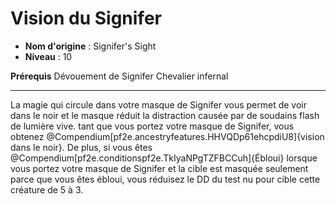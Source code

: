 # Vision du Signifer

 * **Nom d'origine** : Signifer's Sight
 * **Niveau** : 10


<p><span><strong>Prérequis</strong> Dévouement de Signifer Chevalier infernal <br></span></p>
<hr>
<p>La magie qui circule dans votre masque de Signifer vous permet de voir dans le noir  et le masque réduit la distraction causée par de soudains flash de lumière vive. tant que vous portez votre masque de Signifer, vous obtenez @Compendium[pf2e.ancestryfeatures.HHVQDp61ehcpdiU8]{vision dans le noir}. De plus, si vous êtes @Compendium[pf2e.conditionspf2e.TkIyaNPgTZFBCCuh]{Ébloui} lorsque vous portez votre masque de Signifer et la cible est masquée seulement parce que vous êtes ébloui, vous réduisez le DD du test nu pour cible cette créature de 5 à 3.</p>